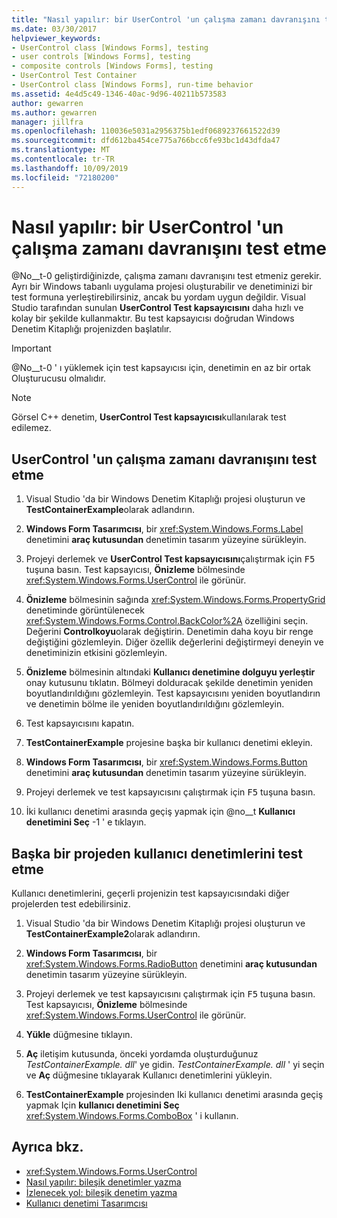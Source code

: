 ```yaml
---
title: "Nasıl yapılır: bir UserControl 'un çalışma zamanı davranışını test etme"
ms.date: 03/30/2017
helpviewer_keywords:
- UserControl class [Windows Forms], testing
- user controls [Windows Forms], testing
- composite controls [Windows Forms], testing
- UserControl Test Container
- UserControl class [Windows Forms], run-time behavior
ms.assetid: 4e4d5c49-1346-40ac-9d96-40211b573583
author: gewarren
ms.author: gewarren
manager: jillfra
ms.openlocfilehash: 110036e5031a2956375b1edf0689237661522d39
ms.sourcegitcommit: dfd612ba454ce775a766bcc6fe93bc1d43dfda47
ms.translationtype: MT
ms.contentlocale: tr-TR
ms.lasthandoff: 10/09/2019
ms.locfileid: "72180200"
---
```

# <a name="how-to-test-the-run-time-behavior-of-a-usercontrol"></a>Nasıl yapılır: bir UserControl 'un çalışma zamanı davranışını test etme

@No__t-0 geliştirdiğinizde, çalışma zamanı davranışını test etmeniz gerekir. Ayrı bir Windows tabanlı uygulama projesi oluşturabilir ve denetiminizi bir test formuna yerleştirebilirsiniz, ancak bu yordam uygun değildir. Visual Studio tarafından sunulan **UserControl Test kapsayıcısını** daha hızlı ve kolay bir şekilde kullanmaktır. Bu test kapsayıcısı doğrudan Windows Denetim Kitaplığı projenizden başlatılır.

> [!IMPORTANT]
> @No__t-0 ' ı yüklemek için test kapsayıcısı için, denetimin en az bir ortak Oluşturucusu olmalıdır.

> [!NOTE]
> Görsel C++ denetim, **UserControl Test kapsayıcısı**kullanılarak test edilemez.

## <a name="test-the-run-time-behavior-of-a-usercontrol"></a>UserControl 'un çalışma zamanı davranışını test etme

1. Visual Studio 'da bir Windows Denetim Kitaplığı projesi oluşturun ve **TestContainerExample**olarak adlandırın.

2. **Windows Form Tasarımcısı**, bir <xref:System.Windows.Forms.Label> denetimini **araç kutusundan** denetimin tasarım yüzeyine sürükleyin.

3. Projeyi derlemek ve **UserControl Test kapsayıcısını**çalıştırmak için <kbd>F5</kbd> tuşuna basın. Test kapsayıcısı, **Önizleme** bölmesinde <xref:System.Windows.Forms.UserControl> ile görünür.

4. **Önizleme** bölmesinin sağında <xref:System.Windows.Forms.PropertyGrid> denetiminde görüntülenecek <xref:System.Windows.Forms.Control.BackColor%2A> özelliğini seçin. Değerini **Controlkoyu**olarak değiştirin. Denetimin daha koyu bir renge değiştiğini gözlemleyin. Diğer özellik değerlerini değiştirmeyi deneyin ve denetiminizin etkisini gözlemleyin.

5. **Önizleme** bölmesinin altındaki **Kullanıcı denetimine dolguyu yerleştir** onay kutusunu tıklatın. Bölmeyi dolduracak şekilde denetimin yeniden boyutlandırıldığını gözlemleyin. Test kapsayıcısını yeniden boyutlandırın ve denetimin bölme ile yeniden boyutlandırıldığını gözlemleyin.

6. Test kapsayıcısını kapatın.

7. **TestContainerExample** projesine başka bir kullanıcı denetimi ekleyin.

8. **Windows Form Tasarımcısı**, bir <xref:System.Windows.Forms.Button> denetimini **araç kutusundan** denetimin tasarım yüzeyine sürükleyin.

9. Projeyi derlemek ve test kapsayıcısını çalıştırmak için <kbd>F5</kbd> tuşuna basın.

10. İki kullanıcı denetimi arasında geçiş yapmak için @no__t **Kullanıcı denetimini Seç** -1 ' e tıklayın.

## <a name="test-user-controls-from-another-project"></a>Başka bir projeden kullanıcı denetimlerini test etme

Kullanıcı denetimlerini, geçerli projenizin test kapsayıcısındaki diğer projelerden test edebilirsiniz.

1. Visual Studio 'da bir Windows Denetim Kitaplığı projesi oluşturun ve **TestContainerExample2**olarak adlandırın.

2. **Windows Form Tasarımcısı**, bir <xref:System.Windows.Forms.RadioButton> denetimini **araç kutusundan** denetimin tasarım yüzeyine sürükleyin.

3. Projeyi derlemek ve test kapsayıcısını çalıştırmak için <kbd>F5</kbd> tuşuna basın. Test kapsayıcısı, **Önizleme** bölmesinde <xref:System.Windows.Forms.UserControl> ile görünür.

4. **Yükle** düğmesine tıklayın.

5. **Aç** iletişim kutusunda, önceki yordamda oluşturduğunuz *TestContainerExample. dll*' ye gidin. *TestContainerExample. dll* ' yi seçin ve **Aç** düğmesine tıklayarak Kullanıcı denetimlerini yükleyin.

6. **TestContainerExample** projesinden Iki kullanıcı denetimi arasında geçiş yapmak Için **kullanıcı denetimini Seç** <xref:System.Windows.Forms.ComboBox> ' i kullanın.

## <a name="see-also"></a>Ayrıca bkz.

- <xref:System.Windows.Forms.UserControl>
- [Nasıl yapılır: bileşik denetimler yazma](how-to-author-composite-controls.md)
- [İzlenecek yol: bileşik denetim yazma](walkthrough-authoring-a-composite-control-with-visual-csharp.md)
- [Kullanıcı denetimi Tasarımcısı](https://docs.microsoft.com/previous-versions/visualstudio/visual-studio-2010/183c3hth(v=vs.100))
